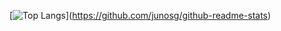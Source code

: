 \[![Top Langs](https://github-readme-stats.vercel.app/api/top-langs/?username=junosg)](https://github.com/junosg/github-readme-stats)
